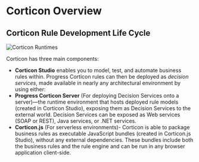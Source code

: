 # Corticon Overview

## Corticon Rule Development Life Cycle

![Corticon Runtimes](https://cdn.jsdelivr.net/gh/corticon/corticon.js-samples/docs/assets/corticon%20server%20vs%20js.png)


Corticon has three main components:



* **Corticon Studio** enables you to model, test, and automate business rules within. Progress Corticon rules can then be deployed as _decision services_, made available in nearly any architectural environment by using either:
* **Progress Corticon Server** (For deploying Decision Services onto a server)—the runtime environment that hosts deployed rule models (created in Corticon Studio), exposing them as Decision Services to the external world. Decision Services can be exposed as Web services (SOAP or REST), Java services, or .NET services.
* **Corticon.js** (For serverless environments)- Corticon is able to package business rules as executable JavaScript bundles (created in Corticon.js Studio), without any external dependencies. These bundles include both the business rules and the rule engine and can be run in any browser application client-side.

